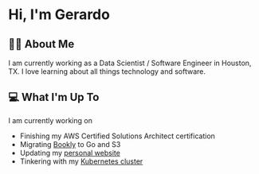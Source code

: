 # Hi, I'm Gerardo

## 🧑‍🦱 About Me
I am currently working as a Data Scientist / Software Engineer in Houston, TX. I love learning about all things technology and software. 

## 💻 What I'm Up To
I am currently working on
- Finishing my AWS Certified Solutions Architect certification
- Migrating [Bookly](https://github.com/Salazar-99/Bookly/tree/go-s3-migration) to Go and S3
- Updating my [personal website](https://github.com/Salazar-99/Personal-Website)
- Tinkering with my [Kubernetes cluster](https://github.com/Salazar-99/Athena)

    


